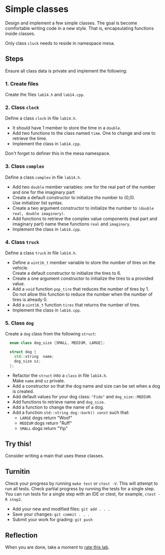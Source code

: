 # Simple classes
Design and implement a few simple classes.
The goal is become comfortable writing code in a new style.
That is, encapsulating functions inside classes.

Only class `clock` needs to reside in namespace mesa.

## Steps
Ensure all class data is private and implement the following:

### 1. Create files
Create the files `lab14.h` and `lab14.cpp`.

### 2. Class `clock`
Define a class `clock` in file `lab14.h`.
- It should have 1 member to store the time in a `double`.
- Add two functions to the class named `time`.
  One to change and one to retrieve the time.
- Implement the class in `lab14.cpp`.

Don't forget to definer this in the mesa namespace.

### 3. Class `complex`
Define a class `complex` in file `lab14.h`.
- Add two `double` member variables: 
  one for the real part of the number and one for the imaginary part
- Create a default constructor to initialize the number to (0,0).  
  Use initializer list syntax.
- Create a two argument constructor to initialize the number to
  `(double real, double imaginary)`.
- Add functions to retrieve the complex value components
  (real part and imaginary part) name these functions `real` and `imaginary`.
- Implement the class in `lab14.cpp`.
### 4. Class `truck`
Define a class `truck` in file `lab14.h`.
- Define a `uint16_t` member variable to store the number of tires on the vehicle.  
  Create a default constructor to initialize the tires to 6.
- Create a one argument constructor to initialize the tires to a provided value.
- Add a `void` function `pop_tire` that reduces the number of tires by 1.  
  Do not allow this function to reduce the number when the number of tires is already 0.
- Add a `uint16_t` function `tires` that returns the number of tires.
- Implement the class in `lab14.cpp`.
### 5. Class `dog`
Create a `dog` class from the following `struct`:

```cpp
  enum class dog_size {SMALL, MEDIUM, LARGE};

  struct dog {
    std::string  name;
    dog_size sz;
  };
```

- Refactor the `struct` into a `class` in 
  file `lab14.h`.  
  Make `name` and `sz` private.
- Add a constructor so that the dog name and  size can be set when a dog is created.
- Add default values for your dog class: `"Fido"` and `dog_size::MEDIUM`.
- Add functions to retrieve name and `dog_size`.
- Add a function to change the name of a dog.
- Add a function `std::string dog::bark() const` such that:
  - `LARGE` dogs return "Woof"
  - `MEDIUM` dogs return "Ruff"
  - `SMALL` dogs return "Yip"

## Try this!
Consider writing a main that uses these classes.

## Turnitin
Check your progress by running `make test` or `ctest -V`.
This will attempt to run all tests.
Check partial progress by running the tests for a single step.
You can run tests for a single step with an IDE or ctest,
for example, `ctest -R step2`.

- Add your new and modified files: `git add . . . `
- Save your changes: `git commit . . . `
- Submit your work for grading: `git push`

## Reflection
When you are done, take a moment to 
[rate this lab](https://forms.gle/y8w53iZ7p21NYi7P7).

